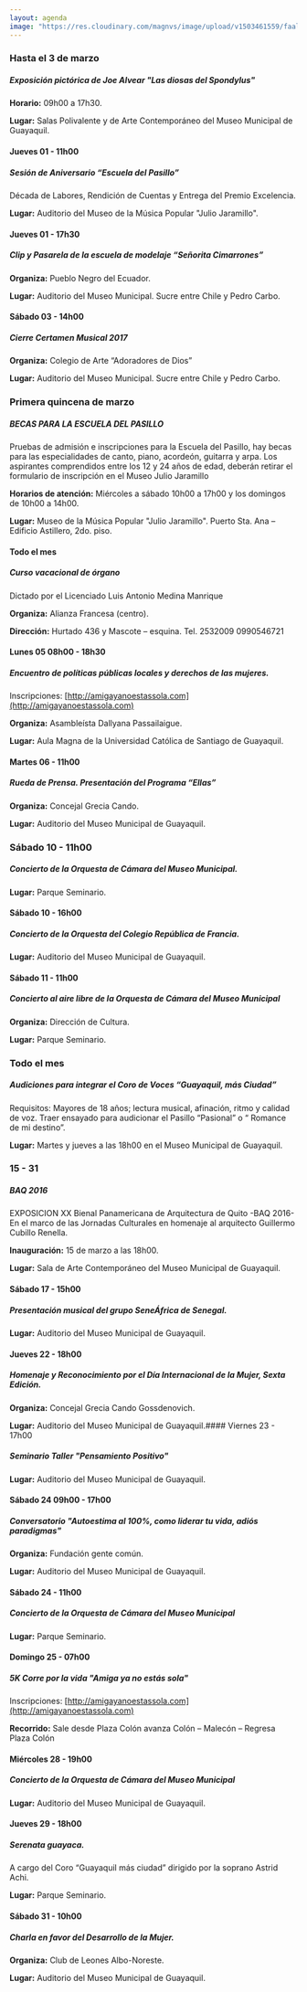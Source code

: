```yaml
---
layout: agenda
image: "https://res.cloudinary.com/magnvs/image/upload/v1503461559/faal-04_gfzmv0.jpg"
---
```

### <i class="fa fa-star fa-lg star"></i> Hasta el 3 de marzo
##### Exposición pictórica de Joe Alvear "Las diosas del Spondylus"

**Horario:** 09h00 a 17h30.

**Lugar:** Salas Polivalente y de Arte Contemporáneo del Museo Municipal de Guayaquil.

#### <i class="fa fa-star fa-lg star"></i> Jueves 01 - 11h00
##### Sesión de Aniversario “Escuela del Pasillo”
Década de Labores, Rendición de Cuentas y Entrega del Premio Excelencia.

**Lugar:** Auditorio del Museo de la Música Popular "Julio Jaramillo".

#### <i class="fa fa-star fa-lg star"></i> Jueves 01 - 17h30
##### Clip y Pasarela de la escuela de modelaje “Señorita Cimarrones”

**Organiza:** Pueblo Negro del Ecuador.

**Lugar:** Auditorio del Museo Municipal. Sucre entre Chile y Pedro Carbo.

#### <i class="fa fa-star fa-lg star"></i> Sábado 03 - 14h00
#####  Cierre Certamen Musical 2017 

**Organiza:** Colegio de Arte “Adoradores de Dios”

**Lugar:** Auditorio del Museo Municipal. Sucre entre Chile y Pedro Carbo.


### <i class="fa fa-star fa-lg star"></i> Primera quincena de marzo
##### BECAS PARA LA ESCUELA DEL PASILLO
Pruebas de admisión e inscripciones para la Escuela del Pasillo, hay becas para las especialidades de canto, piano, acordeón, guitarra y arpa. Los aspirantes comprendidos entre los 12 y 24 años de edad, deberán retirar el formulario de inscripción en el Museo Julio Jaramillo

**Horarios de atención:** Miércoles a sábado 10h00 a 17h00 y los domingos de 10h00 a 14h00.  

**Lugar:** Museo de la Música Popular "Julio Jaramillo". Puerto Sta. Ana – Edificio Astillero, 2do. piso.  

#### <i class="fa fa-star fa-lg star"></i> Todo el mes
##### Curso vacacional de órgano
Dictado por el Licenciado Luis Antonio Medina Manrique

**Organiza:** Alianza Francesa (centro).

**Dirección:** Hurtado 436 y Mascote – esquina. Tel. 2532009 0990546721

#### <i class="fa fa-star fa-lg star"></i> Lunes 05  08h00 - 18h30
##### Encuentro de políticas públicas locales y derechos de las mujeres.
Inscripciones: [http://amigayanoestassola.com](http://amigayanoestassola.com)

**Organiza:** Asambleísta Dallyana Passailaigue.

**Lugar:** Aula Magna de la Universidad Católica de Santiago de Guayaquil.

#### <i class="fa fa-star fa-lg star"></i> Martes 06 - 11h00
##### Rueda de Prensa. Presentación del Programa “Ellas”

**Organiza:** Concejal Grecia Cando.

**Lugar:** Auditorio del Museo Municipal de Guayaquil.

### <i class="fa fa-star fa-lg star"></i> Sábado 10 - 11h00
##### Concierto de la Orquesta de Cámara del Museo Municipal.

**Lugar:** Parque Seminario.

#### <i class="fa fa-star fa-lg star"></i> Sábado 10 - 16h00
##### Concierto de la Orquesta del Colegio República de Francia.  

**Lugar:** Auditorio del Museo Municipal de Guayaquil.

#### <i class="fa fa-star fa-lg star"></i> Sábado 11 - 11h00
##### Concierto al aire libre de la Orquesta de Cámara del Museo Municipal

**Organiza:** Dirección de Cultura.

**Lugar:** Parque Seminario.

### <i class="fa fa-star fa-lg star"></i> Todo el mes
##### Audiciones para integrar el Coro de Voces “Guayaquil, más Ciudad” 
Requisitos: Mayores de 18 años; lectura musical, afinación, ritmo y calidad de voz.
Traer ensayado para audicionar el Pasillo “Pasional” o “ Romance de mi destino”.

**Lugar:** Martes y jueves a las 18h00 en el Museo Municipal de Guayaquil.

### <i class="fa fa-star fa-lg star"></i> 15 - 31
##### BAQ 2016
EXPOSICION XX Bienal Panamericana de Arquitectura de Quito -BAQ 2016-
En el marco de las Jornadas Culturales en homenaje al arquitecto Guillermo Cubillo Renella.  

**Inauguración:** 15 de marzo a las 18h00.

**Lugar:** Sala de Arte Contemporáneo del Museo Municipal de Guayaquil.

#### <i class="fa fa-star fa-lg star"></i> Sábado 17 - 15h00
##### Presentación musical del grupo SeneÁfrica de Senegal.

**Lugar:** Auditorio del Museo Municipal de Guayaquil.

#### <i class="fa fa-star fa-lg star"></i> Jueves 22 - 18h00
##### Homenaje y Reconocimiento por el Día Internacional de la Mujer, Sexta Edición.

**Organiza:** Concejal Grecia Cando Gossdenovich.

**Lugar:** Auditorio del Museo Municipal de Guayaquil.#### <i class="fa fa-star fa-lg star"></i> Viernes 23 - 17h00

##### Seminario Taller "Pensamiento Positivo"

**Lugar:** Auditorio del Museo Municipal de Guayaquil.

#### <i class="fa fa-star fa-lg star"></i> Sábado 24 09h00 - 17h00
##### Conversatorio "Autoestima al 100%, como liderar tu vida, adiós paradigmas"

**Organiza:** Fundación gente común.

**Lugar:** Auditorio del Museo Municipal de Guayaquil.


#### <i class="fa fa-star fa-lg star"></i> Sábado 24 - 11h00
##### Concierto de la Orquesta de Cámara del Museo Municipal

**Lugar:** Parque Seminario.

#### <i class="fa fa-star fa-lg star"></i> Domingo 25 - 07h00
##### 5K Corre por la vida "Amiga ya no estás sola"
Inscripciones: [http://amigayanoestassola.com](http://amigayanoestassola.com)

**Recorrido:** Sale desde Plaza Colón avanza Colón – Malecón – Regresa Plaza Colón

#### <i class="fa fa-star fa-lg star"></i> Miércoles 28 -  19h00
##### Concierto de la Orquesta de Cámara del Museo Municipal

**Lugar:** Auditorio del Museo Municipal de Guayaquil.

#### <i class="fa fa-star fa-lg star"></i> Jueves 29 - 18h00
##### Serenata guayaca.
A cargo del Coro “Guayaquil más ciudad” dirigido por la soprano Astrid Achi.

**Lugar:** Parque Seminario.

#### <i class="fa fa-star fa-lg star"></i> Sábado 31 - 10h00
##### Charla en favor del Desarrollo de la Mujer.

**Organiza:** Club de Leones Albo-Noreste.  

**Lugar:** Auditorio del Museo Municipal de Guayaquil.
